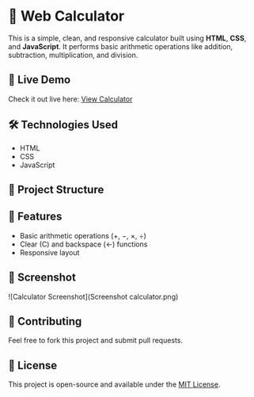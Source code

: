 # 🔢 Web Calculator

This is a simple, clean, and responsive calculator built using **HTML**, **CSS**, and **JavaScript**. It performs basic arithmetic operations like addition, subtraction, multiplication, and division. 

## 🚀 Live Demo

Check it out live here: [View Calculator](https://n-d-yogeshwar.github.io/CALCULATOR)

## 🛠️ Technologies Used

- HTML
- CSS
- JavaScript

## 📂 Project Structure


## 🧠 Features

- Basic arithmetic operations (+, −, ×, ÷)
- Clear (C) and backspace (←) functions
- Responsive layout

## 📸 Screenshot

![Calculator Screenshot](Screenshot calculator.png)

## 🤝 Contributing

Feel free to fork this project and submit pull requests.

## 📄 License

This project is open-source and available under the [MIT License](LICENSE).
